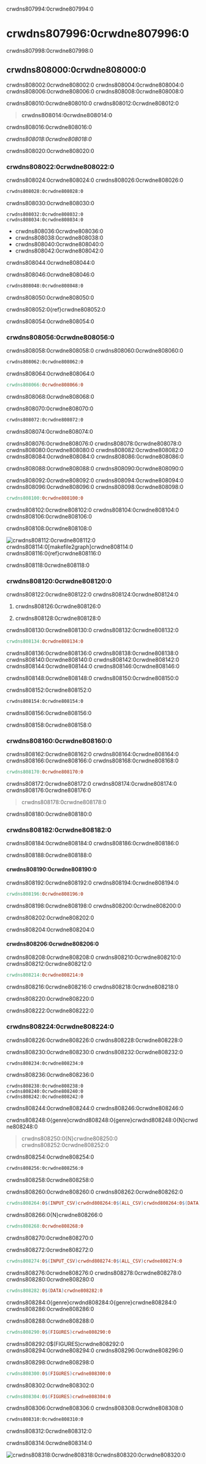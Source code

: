crwdns807994:0crwdne807994:0
# crwdns807996:0crwdne807996:0

crwdns807998:0crwdne807998:0
## crwdns808000:0crwdne808000:0

crwdns808002:0crwdne808002:0 crwdns808004:0crwdne808004:0 crwdns808006:0crwdne808006:0 crwdns808008:0crwdne808008:0

crwdns808010:0crwdne808010:0 crwdns808012:0crwdne808012:0

> **crwdns808014:0crwdne808014:0**

crwdns808016:0crwdne808016:0

*crwdns808018:0crwdne808018:0*

crwdns808020:0crwdne808020:0
### crwdns808022:0crwdne808022:0

crwdns808024:0crwdne808024:0 crwdns808026:0crwdne808026:0

```bash
crwdns808028:0crwdne808028:0
```

crwdns808030:0crwdne808030:0

```text
crwdns808032:0crwdne808032:0
crwdns808034:0crwdne808034:0
```

- crwdns808036:0crwdne808036:0
- crwdns808038:0crwdne808038:0
- crwdns808040:0crwdne808040:0
- crwdns808042:0crwdne808042:0

crwdns808044:0crwdne808044:0

crwdns808046:0crwdne808046:0

```bash
crwdns808048:0crwdne808048:0
```

crwdns808050:0crwdne808050:0

crwdns808052:0{ref}crwdne808052:0

crwdns808054:0crwdne808054:0
### crwdns808056:0crwdne808056:0

crwdns808058:0crwdne808058:0 crwdns808060:0crwdne808060:0

```bash
crwdns808062:0crwdne808062:0
```

crwdns808064:0crwdne808064:0

```makefile
crwdns808066:0crwdne808066:0
```
crwdns808068:0crwdne808068:0

crwdns808070:0crwdne808070:0

```bash
crwdns808072:0crwdne808072:0
```

crwdns808074:0crwdne808074:0

crwdns808076:0crwdne808076:0 crwdns808078:0crwdne808078:0 crwdns808080:0crwdne808080:0 crwdns808082:0crwdne808082:0 crwdns808084:0crwdne808084:0 crwdns808086:0crwdne808086:0

crwdns808088:0crwdne808088:0 crwdns808090:0crwdne808090:0

crwdns808092:0crwdne808092:0 crwdns808094:0crwdne808094:0 crwdns808096:0crwdne808096:0 crwdns808098:0crwdne808098:0

```makefile
crwdns808100:0crwdne808100:0
```

crwdns808102:0crwdne808102:0 crwdns808104:0crwdne808104:0 crwdns808106:0crwdne808106:0

crwdns808108:0crwdne808108:0

![crwdns808112:0crwdne808112:0](crwdns808110:0crwdne808110:0) crwdns808114:0[makefile2graph]crwdne808114:0 crwdns808116:0{ref}crwdne808116:0

crwdns808118:0crwdne808118:0
### crwdns808120:0crwdne808120:0

crwdns808122:0crwdne808122:0 crwdns808124:0crwdne808124:0

1. crwdns808126:0crwdne808126:0

2. crwdns808128:0crwdne808128:0

crwdns808130:0crwdne808130:0 crwdns808132:0crwdne808132:0

```makefile
crwdns808134:0crwdne808134:0
```

crwdns808136:0crwdne808136:0 crwdns808138:0crwdne808138:0  crwdns808140:0crwdne808140:0  crwdns808142:0crwdne808142:0 crwdns808144:0crwdne808144:0 crwdns808146:0crwdne808146:0

crwdns808148:0crwdne808148:0 crwdns808150:0crwdne808150:0

crwdns808152:0crwdne808152:0

```bash
crwdns808154:0crwdne808154:0
```

crwdns808156:0crwdne808156:0

crwdns808158:0crwdne808158:0
### crwdns808160:0crwdne808160:0

crwdns808162:0crwdne808162:0 crwdns808164:0crwdne808164:0 crwdns808166:0crwdne808166:0 crwdns808168:0crwdne808168:0

```makefile
crwdns808170:0crwdne808170:0
```

crwdns808172:0crwdne808172:0 crwdns808174:0crwdne808174:0 crwdns808176:0crwdne808176:0

> crwdns808178:0crwdne808178:0

crwdns808180:0crwdne808180:0
### crwdns808182:0crwdne808182:0

crwdns808184:0crwdne808184:0 crwdns808186:0crwdne808186:0

crwdns808188:0crwdne808188:0
#### crwdns808190:0crwdne808190:0

crwdns808192:0crwdne808192:0 crwdns808194:0crwdne808194:0

```makefile
crwdns808196:0crwdne808196:0
```

crwdns808198:0crwdne808198:0 crwdns808200:0crwdne808200:0

crwdns808202:0crwdne808202:0

crwdns808204:0crwdne808204:0
#### crwdns808206:0crwdne808206:0

crwdns808208:0crwdne808208:0  crwdns808210:0crwdne808210:0 crwdns808212:0crwdne808212:0

```makefile
crwdns808214:0crwdne808214:0
```

crwdns808216:0crwdne808216:0 crwdns808218:0crwdne808218:0

crwdns808220:0crwdne808220:0

crwdns808222:0crwdne808222:0
### crwdns808224:0crwdne808224:0

crwdns808226:0crwdne808226:0 crwdns808228:0crwdne808228:0

crwdns808230:0crwdne808230:0 crwdns808232:0crwdne808232:0

```bash
crwdns808234:0crwdne808234:0
```

crwdns808236:0crwdne808236:0

```text
crwdns808238:0crwdne808238:0
crwdns808240:0crwdne808240:0
crwdns808242:0crwdne808242:0
```

crwdns808244:0crwdne808244:0 crwdns808246:0crwdne808246:0

crwdns808248:0{genre}crwdnd808248:0{genre}crwdnd808248:0{N}crwdne808248:0

> crwdns808250:0{N}crwdne808250:0 crwdns808252:0crwdne808252:0

crwdns808254:0crwdne808254:0

```bash
crwdns808256:0crwdne808256:0
```
crwdns808258:0crwdne808258:0

crwdns808260:0crwdne808260:0 crwdns808262:0crwdne808262:0

```makefile
crwdns808264:0$(INPUT_CSV)crwdnd808264:0$(ALL_CSV)crwdnd808264:0$(DATA)crwdnd808264:0$(FIGURES)crwdnd808264:0$(FIGURES)crwdnd808264:0$(FIGURES)crwdne808264:0
```

crwdns808266:0{N}crwdne808266:0

```makefile
crwdns808268:0crwdne808268:0
```

crwdns808270:0crwdne808270:0

crwdns808272:0crwdne808272:0

```makefile
crwdns808274:0$(INPUT_CSV)crwdnd808274:0$(ALL_CSV)crwdne808274:0
```

crwdns808276:0crwdne808276:0  crwdns808278:0crwdne808278:0 crwdns808280:0crwdne808280:0

```makefile
crwdns808282:0$(DATA)crwdne808282:0
```

crwdns808284:0{genre}crwdnd808284:0{genre}crwdne808284:0 crwdns808286:0crwdne808286:0

crwdns808288:0crwdne808288:0

```makefile
crwdns808290:0$(FIGURES)crwdne808290:0
```

crwdns808292:0$(FIGURES)crwdne808292:0 crwdns808294:0crwdne808294:0 crwdns808296:0crwdne808296:0

crwdns808298:0crwdne808298:0

```makefile
crwdns808300:0$(FIGURES)crwdne808300:0
```

crwdns808302:0crwdne808302:0

```makefile
crwdns808304:0$(FIGURES)crwdne808304:0
```

crwdns808306:0crwdne808306:0 crwdns808308:0crwdne808308:0

```bash
crwdns808310:0crwdne808310:0
```

crwdns808312:0crwdne808312:0

crwdns808314:0crwdne808314:0

![crwdns808318:0crwdne808318:0](crwdns808316:0crwdne808316:0)crwdns808320:0crwdne808320:0

